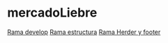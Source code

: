 # mercadoLiebre

[Rama develop](https://github.com/sooll19/mercadoLiebre/tree/develop)
[Rama estructura](https://github.com/sooll19/mercadoLiebre/tree/HTML)
[Rama Herder y footer](https://github.com/sooll19/mercadoLiebre/tree/HERDER-Y-FOOTER-css)

